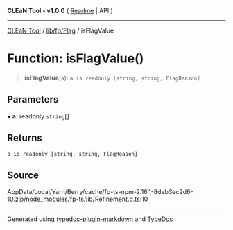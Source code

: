 **CLEaN Tool - v1.0.0** ( [Readme](../../../../README.md) \| API )

***

[CLEaN Tool](../../../../modules.md) / [lib/fp/Flag](../README.md) / isFlagValue

# Function: isFlagValue()

> **isFlagValue**(`a`): `a is readonly [string, string, FlagReason]`

## Parameters

▪ **a**: readonly `string`[]

## Returns

`a is readonly [string, string, FlagReason]`

## Source

AppData/Local/Yarn/Berry/cache/fp-ts-npm-2.16.1-8deb3ec2d6-10.zip/node\_modules/fp-ts/lib/Refinement.d.ts:10

***

Generated using [typedoc-plugin-markdown](https://www.npmjs.com/package/typedoc-plugin-markdown) and [TypeDoc](https://typedoc.org/)

